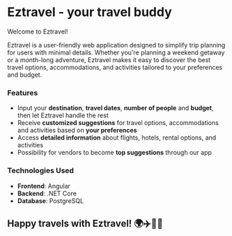 # Eztravel - your travel buddy

Welcome to Eztravel!

Eztravel is a user-friendly web application designed to simplify trip planning for users with minimal details. Whether you're planning a weekend getaway or a month-long adventure, Eztravel makes it easy to discover the best travel options, accommodations, and activities tailored to your preferences and budget.

### Features

- Input your **destination**, **travel dates**, **number of people** and **budget**, then let Eztravel handle the rest
- Receive **customized suggestions** for travel options, accommodations and activities based on **your preferences**
- Access **detailed information** about flights, hotels, rental options, and activities
- Possibility for vendors to become **top suggestions** through our app

### Technologies Used

- **Frontend**: Angular
- **Backend**: .NET Core
- **Database**: PostgreSQL

## Happy travels with Eztravel! 🌍✈️🏨🎉
